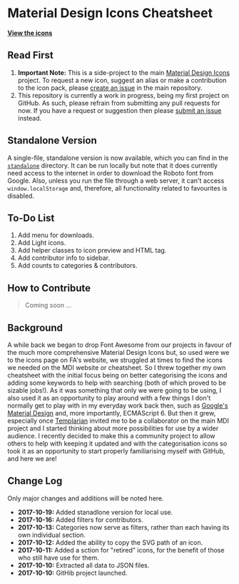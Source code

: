 # Material Design Icons Cheatsheet
**[View the icons](https://petershaggynoble.github.io/MDI-Sandbox/)**
## Read First
1. **Important Note:** This is a side-project to the main [Material Design Icons](https://materialdesignicons.com/) project. To request a new icon, suggest an alias or make a contribution to the icon pack, please [create an issue](https://github.com/Templarian/MaterialDesign/issues) in the main repository.
2. This repository is currently a work in progress, being my first project on GitHub. As such, please refrain from submitting any pull requests for now. If you have a request or suggestion then please [submit an issue](https://github.com/PeterShaggyNoble/MDI-Sandbox/issues) instead.

## Standalone Version
A single-file, standalone version is now available, which you can find in the [`standalone`](https://github.com/PeterShaggyNoble/MDI-Sandbox/tree/master/standalone) directory. It can be run locally but note that it does currently need access to the internet in order to download the Roboto font from Google. Also, unless you run the file through a web server, it can't access `window.localStorage` and, therefore, all functionality related to favourites is disabled.

## To-Do List
1. Add menu for downloads.
2. Add Light icons.
3. Add helper classes to icon preview and HTML tag.
4. Add contributor info to sidebar.
5. Add counts to categories & contributors.

## How to Contribute
> Coming soon ...

## Background
A while back we began to drop Font Awesome from our projects in favour of the much more comprehensive Material Design Icons but, so used were we to the icons page on FA's website, we struggled at times to find the icons we needed on the MDI website or cheatsheet. So I threw together my own cheatsheet with the initial focus being on better categorising the icons and adding some keywords to help with searching (both of which proved to be sizable jobs!). As it was something that only we were going to be using, I also used it as an opportunity to play around with a few things I don't normally get to play with in my everyday work back then, such as [Google's Material Design](https://material.io/guidelines/) and, more importantly, ECMAScript 6. But then it grew, especially once [Templarian](https://github.com/Templarian) invited me to be a collaborator on the main MDI project and I started thinking about more possibilities for use by a wider audience. I recently decided to make this a community project to allow others to help with keeping it updated and with the categorisation icons so took it as an opportunity to start properly familiarising myself with GitHub, and here we are!

## Change Log
Only major changes and additions will be noted here.
- **2017-10-19:** Added stanadlone version for local use.
- **2017-10-16:** Added filters for contributors.
- **2017-10-13:** Categories now serve as filters, rather than each having its own individual section.
- **2017-10-12:** Added the ability to copy the SVG path of an icon.
- **2017-10-11:** Added a sction for "retired" icons, for the benefit of those who still have use for them.
- **2017-10-10:** Extracted all data to JSON files.
- **2017-10-10:** GitHib project launched.

